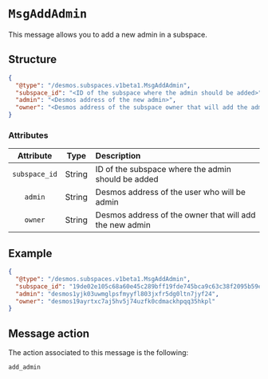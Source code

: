 # `MsgAddAdmin`
This message allows you to add a new admin in a subspace.

## Structure
```json
{
  "@type": "/desmos.subspaces.v1beta1.MsgAddAdmin",
  "subspace_id": "<ID of the subspace where the admin should be added>",
  "admin": "<Desmos address of the new admin>",
  "owner": "<Desmos address of the subspace owner that will add the admin>"
}
```

### Attributes
| Attribute | Type | Description |
| :-------: | :---: | :--------- |
| `subspace_id` | String | ID of the subspace where the admin should be added |
| `admin` | String | Desmos address of the user who will be admin |
| `owner` | String | Desmos address of the owner that will add the new admin |

## Example
```json
{
  "@type": "/desmos.subspaces.v1beta1.MsgAddAdmin",
  "subspace_id": "19de02e105c68a60e45c289bff19fde745bca9c63c38f2095b59e8e8090ae1af",
  "admin": "desmos1yjk03uwmglpsfmyyfl803jxfr5dg0ltn7jyf24",
  "owner": "desmos19ayrtxc7aj5hv5j74uzfk0cdmackhpqq35hkpl"
}
```

## Message action
The action associated to this message is the following:

````
add_admin
````